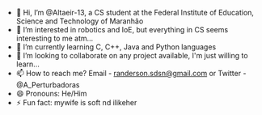 - 👋 Hi, I’m @Altaeir-13, a CS student at the Federal Institute of Education, Science and Technology of Maranhão
- 👀 I’m interested in robotics and IoE, but everything in CS seems interesting to me atm...
- 🌱 I’m currently learning C, C++, Java and Python languages
- 💞️ I’m looking to collaborate on any project available, I'm just willing to learn...
- 📫 How to reach me? Email - randerson.sdsn@gmail.com or Twitter - @A_Perturbadoras
- 😄 Pronouns: He/Him
- ⚡ Fun fact: mywife is soft nd ilikeher 
<!---
Altaeir-13/Altaeir-13 is a ✨ special ✨ repository because its `README.md` (this file) appears on your GitHub profile.
You can click the Preview link to take a look at your changes.
--->

